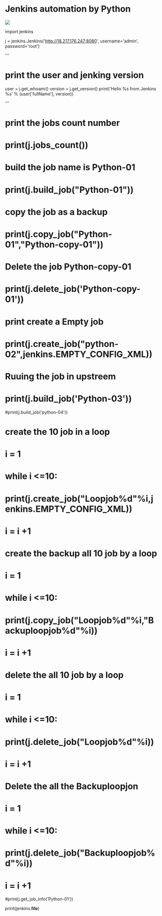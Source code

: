 # Jenkins automation by Python
![](https://www.easyaslinux.com/wp-content/uploads/2019/06/trigger-jenkins-python-1024x576.png)



import jenkins

j = jenkins.Jenkins('http://18.217.176.247:8080', username='admin', password='root')


'''
# print the user and jenking version
user = j.get_whoami()
version = j.get_version()
print('Hello %s from Jenkins %s' % (user['fullName'], version))

'''
# print the jobs count number 
# print(j.jobs_count())

# build the job name is Python-01
# print(j.build_job("Python-01"))

# copy the job as a backup
# print(j.copy_job("Python-01","Python-copy-01"))

# Delete the job Python-copy-01
# print(j.delete_job('Python-copy-01'))

# print create a Empty job
# print(j.create_job("python-02",jenkins.EMPTY_CONFIG_XML))

# Ruuing the job in upstreem
# print(j.build_job('Python-03'))
#print(j.build_job('python-04'))

# create the 10 job in a loop
# i = 1
# while i <=10:
#     print(j.create_job("Loopjob%d"%i,jenkins.EMPTY_CONFIG_XML))
#     i = i +1

# create the backup all 10 job by a loop
# i = 1
# while i <=10:
#     print(j.copy_job("Loopjob%d"%i,"Backuploopjob%d"%i))
#     i = i +1

# delete the all 10 job by a loop
# i = 1
# while i <=10:
#     print(j.delete_job("Loopjob%d"%i))
#     i = i +1

#  Delete the all the Backuploopjon
# i = 1
# while i <=10:
#     print(j.delete_job("Backuploopjob%d"%i))
#     i = i +1

#print(j.get_job_info('Python-01'))

print(jenkins.__file__)
